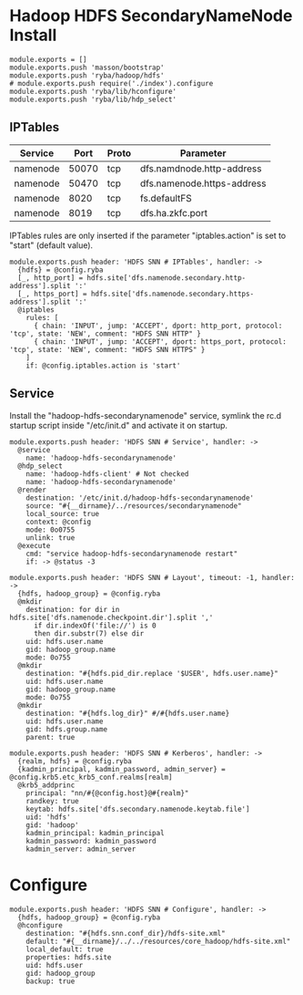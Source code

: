 
# Hadoop HDFS SecondaryNameNode Install

    module.exports = []
    module.exports.push 'masson/bootstrap'
    module.exports.push 'ryba/hadoop/hdfs'
    # module.exports.push require('./index').configure
    module.exports.push 'ryba/lib/hconfigure'
    module.exports.push 'ryba/lib/hdp_select'

## IPTables

| Service    | Port | Proto  | Parameter                  |
|------------|------|--------|----------------------------|
| namenode  | 50070 | tcp    | dfs.namdnode.http-address  |
| namenode  | 50470 | tcp    | dfs.namenode.https-address |
| namenode  | 8020  | tcp    | fs.defaultFS               |
| namenode  | 8019  | tcp    | dfs.ha.zkfc.port           |

IPTables rules are only inserted if the parameter "iptables.action" is set to
"start" (default value).

    module.exports.push header: 'HDFS SNN # IPTables', handler: ->
      {hdfs} = @config.ryba
      [_, http_port] = hdfs.site['dfs.namenode.secondary.http-address'].split ':'
      [_, https_port] = hdfs.site['dfs.namenode.secondary.https-address'].split ':'
      @iptables
        rules: [
          { chain: 'INPUT', jump: 'ACCEPT', dport: http_port, protocol: 'tcp', state: 'NEW', comment: "HDFS SNN HTTP" }
          { chain: 'INPUT', jump: 'ACCEPT', dport: https_port, protocol: 'tcp', state: 'NEW', comment: "HDFS SNN HTTPS" }
        ]
        if: @config.iptables.action is 'start'

## Service

Install the "hadoop-hdfs-secondarynamenode" service, symlink the rc.d startup
script inside "/etc/init.d" and activate it on startup.

    module.exports.push header: 'HDFS SNN # Service', handler: ->
      @service
        name: 'hadoop-hdfs-secondarynamenode'
      @hdp_select
        name: 'hadoop-hdfs-client' # Not checked
        name: 'hadoop-hdfs-secondarynamenode'
      @render
        destination: '/etc/init.d/hadoop-hdfs-secondarynamenode'
        source: "#{__dirname}/../resources/secondarynamenode"
        local_source: true
        context: @config
        mode: 0o0755
        unlink: true
      @execute
        cmd: "service hadoop-hdfs-secondarynamenode restart"
        if: -> @status -3

    module.exports.push header: 'HDFS SNN # Layout', timeout: -1, handler: ->
      {hdfs, hadoop_group} = @config.ryba
      @mkdir
        destination: for dir in hdfs.site['dfs.namenode.checkpoint.dir'].split ','
          if dir.indexOf('file://') is 0
          then dir.substr(7) else dir
        uid: hdfs.user.name
        gid: hadoop_group.name
        mode: 0o755
      @mkdir
        destination: "#{hdfs.pid_dir.replace '$USER', hdfs.user.name}"
        uid: hdfs.user.name
        gid: hadoop_group.name
        mode: 0o755
      @mkdir
        destination: "#{hdfs.log_dir}" #/#{hdfs.user.name}
        uid: hdfs.user.name
        gid: hdfs.group.name
        parent: true

    module.exports.push header: 'HDFS SNN # Kerberos', handler: ->
      {realm, hdfs} = @config.ryba
      {kadmin_principal, kadmin_password, admin_server} = @config.krb5.etc_krb5_conf.realms[realm]
      @krb5_addprinc
        principal: "nn/#{@config.host}@#{realm}"
        randkey: true
        keytab: hdfs.site['dfs.secondary.namenode.keytab.file']
        uid: 'hdfs'
        gid: 'hadoop'
        kadmin_principal: kadmin_principal
        kadmin_password: kadmin_password
        kadmin_server: admin_server

# Configure

    module.exports.push header: 'HDFS SNN # Configure', handler: ->
      {hdfs, hadoop_group} = @config.ryba
      @hconfigure
        destination: "#{hdfs.snn.conf_dir}/hdfs-site.xml"
        default: "#{__dirname}/../../resources/core_hadoop/hdfs-site.xml"
        local_default: true
        properties: hdfs.site
        uid: hdfs.user
        gid: hadoop_group
        backup: true
